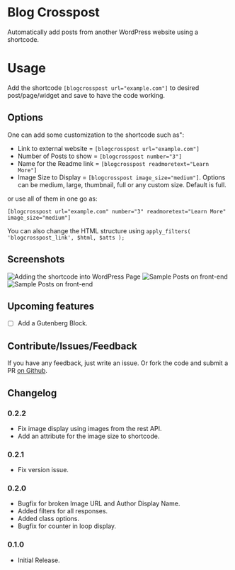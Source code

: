 # Blog Crosspost
Automatically add posts from another WordPress website using a shortcode.

# Usage
Add the shortcode ```[blogcrosspost url="example.com"]``` to desired post/page/widget and save to have the code working.

## Options
One can add some customization to the shortcode such as":

* Link to external website = ```[blogcrosspost url="example.com"]```
* Number of Posts to show  = ```[blogcrosspost number="3"]```
* Name for the Readme link = ```[blogcrosspost readmoretext="Learn More"]```
* Image Size to Display    = ```[blogcrosspost image_size="medium"]```. Options can be medium, large, thumbnail, full or any custom size. Default is full.

or use all of them in one go as:

```[blogcrosspost url="example.com" number="3" readmoretext="Learn More" image_size="medium"]```

You can also change the HTML structure using ```apply_filters( 'blogcrosspost_link', $html, $atts );```

## Screenshots
![Adding the shortcode into WordPress Page](./.wordpress-org/screnshot-1.png)
![Sample Posts on front-end](./.wordpress-org/screnshot-2.png)
![Sample Posts on front-end](./.wordpress-org/screnshot-3.png) 

## Upcoming features
- [ ] Add a Gutenberg Block.

## Contribute/Issues/Feedback
If you have any feedback, just write an issue. Or fork the code and submit a PR [on Github](https://github.com/bahiirwa/blogcrosspost).

## Changelog

### 0.2.2
- Fix image display using images from the rest API.
- Add an attribute for the image size to shortcode.

### 0.2.1
- Fix version issue.

### 0.2.0
- Bugfix for broken Image URL and Author Display Name.
- Added filters for all responses.
- Added class options.
- Bugfix for counter in loop display.

### 0.1.0
- Initial Release.
